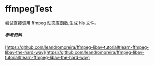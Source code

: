 # ffmpegTest
尝试直接调用 ffmpeg 动态库函数,生成 hls 文件。

##### 参考资料
[https://github.com/leandromoreira/ffmpeg-libav-tutorial#learn-ffmpeg-libav-the-hard-way](https://github.com/leandromoreira/ffmpeg-libav-tutorial#learn-ffmpeg-libav-the-hard-way)
